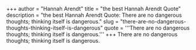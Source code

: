 +++
author = "Hannah Arendt"
title = "the best Hannah Arendt Quote"
description = "the best Hannah Arendt Quote: There are no dangerous thoughts; thinking itself is dangerous."
slug = "there-are-no-dangerous-thoughts-thinking-itself-is-dangerous"
quote = '''There are no dangerous thoughts; thinking itself is dangerous.'''
+++
There are no dangerous thoughts; thinking itself is dangerous.
